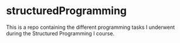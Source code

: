 # structuredProgramming

This is a repo containing the different programming tasks I underwent during the Structured Programming I course.

